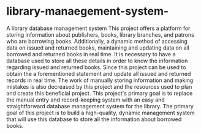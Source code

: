 # library-manaegement-system-
A library database management system 
This project offers a platform for storing information about 
publishers, books, library branches, and patrons who are 
borrowing books. Additionally, a dynamic method of accessing 
data on issued and returned books, maintaining and updating data 
on all borrowed and returned books in real time. It is necessary to 
have a database used to store all these details in order to know the 
information regarding issued and returned books. Since this 
project can be used to obtain the a forementioned statement and 
update all issued and returned records in real time. The work of 
manually storing information and making mistakes is also 
decreased by this project and the resources used to plan and create 
this beneficial project.
This project's primary goal is to replace the manual entry and 
record-keeping system with an easy and straightforward database 
management system for the library. The primary goal of this 
project is to build a high-quality, dynamic management system 
that will use this database to store all the information about 
borrowed books. 
